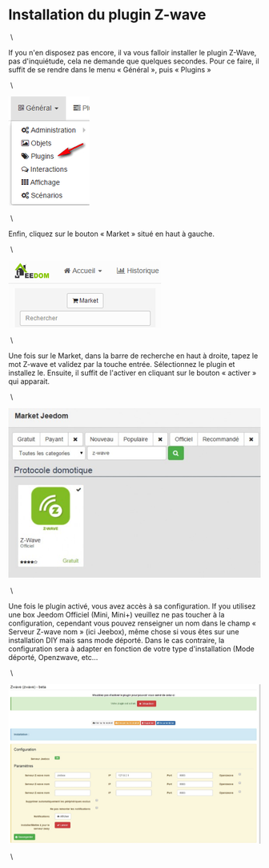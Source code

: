 Installation du plugin Z-wave 
=============================

 \

If you n'en disposez pas encore, il va vous falloir installer le plugin
Z-Wave, pas d'inquiétude, cela ne demande que quelques secondes. Pour ce
faire, il suffit de se rendre dans le menu « Général », puis « Plugins »

 \

![innstallationzwave1](images/plugin/innstallationzwave1.jpg)

 \

Enfin, cliquez sur le bouton « Market » situé en haut à gauche.

 \

![innstallationzwave2](images/plugin/innstallationzwave2.jpg)

 \

Une fois sur le Market, dans la barre de recherche en haut à droite,
tapez le mot Z-wave et validez par la touche entrée. Sélectionnez le
plugin et installez le. Ensuite, il suffit de l'activer en cliquant sur
le bouton « activer » qui apparait.

 \

![innstallationzwave3](images/plugin/innstallationzwave3.jpg)

 \

Une fois le plugin activé, vous avez accès à sa configuration. If you
utilisez une box Jeedom Officiel (Mini, Mini+) veuillez ne pas toucher à
la configuration, cependant vous pouvez renseigner un nom dans le champ
« Serveur Z-wave nom » (ici Jeebox), même chose si vous êtes sur une
installation DIY mais sans mode déporté. Dans le cas contraire, la
configuration sera à adapter en fonction de votre type d'installation
(Mode déporté, Openzwave, etc…

 \

![configzwave](images/plugin/configzwave.jpg)

 \

